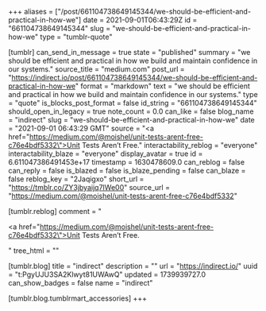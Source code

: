 +++
aliases = ["/post/661104738649145344/we-should-be-efficient-and-practical-in-how-we"]
date = 2021-09-01T06:43:29Z
id = "661104738649145344"
slug = "we-should-be-efficient-and-practical-in-how-we"
type = "tumblr-quote"

[tumblr]
can_send_in_message = true
state = "published"
summary = "we should be efficient and practical in how we build and maintain confidence in our systems."
source_title = "medium.com"
post_url = "https://indirect.io/post/661104738649145344/we-should-be-efficient-and-practical-in-how-we"
format = "markdown"
text = "we should be efficient and practical in how we build and maintain confidence in our systems."
type = "quote"
is_blocks_post_format = false
id_string = "661104738649145344"
should_open_in_legacy = true
note_count = 0.0
can_like = false
blog_name = "indirect"
slug = "we-should-be-efficient-and-practical-in-how-we"
date = "2021-09-01 06:43:29 GMT"
source = "<a href=\"https://medium.com/@moishel/unit-tests-arent-free-c76e4bdf5332\">Unit Tests Aren’t Free.</a>"
interactability_reblog = "everyone"
interactability_blaze = "everyone"
display_avatar = true
id = 6.611047386491453e+17
timestamp = 1630478609.0
can_reblog = false
can_reply = false
is_blazed = false
is_blaze_pending = false
can_blaze = false
reblog_key = "2Jaqigxo"
short_url = "https://tmblr.co/ZY3jbyaijq7IWe00"
source_url = "https://medium.com/@moishel/unit-tests-arent-free-c76e4bdf5332"

[tumblr.reblog]
comment = "<p><a href=\"https://medium.com/@moishel/unit-tests-arent-free-c76e4bdf5332\">Unit Tests Aren’t Free.</a></p>"
tree_html = ""

[tumblr.blog]
title = "indirect"
description = ""
url = "https://indirect.io/"
uuid = "t:PgyUJU3SA2Klwyt81UWAwQ"
updated = 1739939727.0
can_show_badges = false
name = "indirect"

[tumblr.blog.tumblrmart_accessories]
+++

